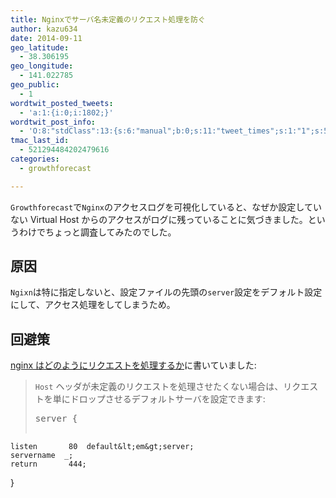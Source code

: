 ```yaml
---
title: Nginxでサーバ名未定義のリクエスト処理を防ぐ
author: kazu634
date: 2014-09-11
geo_latitude:
  - 38.306195
geo_longitude:
  - 141.022785
geo_public:
  - 1
wordtwit_posted_tweets:
  - 'a:1:{i:0;i:1802;}'
wordtwit_post_info:
  - 'O:8:"stdClass":13:{s:6:"manual";b:0;s:11:"tweet_times";s:1:"1";s:5:"delay";s:1:"0";s:7:"enabled";s:1:"1";s:10:"separation";i:60;s:7:"version";s:3:"3.7";s:14:"tweet_template";b:0;s:6:"status";i:2;s:6:"result";a:0:{}s:13:"tweet_counter";i:2;s:13:"tweet_log_ids";a:1:{i:0;i:1802;}s:9:"hash_tags";a:0:{}s:8:"accounts";a:1:{i:0;s:7:"kazu634";}}'
tmac_last_id:
  - 521294484202479616
categories:
  - growthforecast

---
```

`Growthforecast`で`Nginx`のアクセスログを可視化していると、なぜか設定していない Virtual Host からのアクセスがログに残っていることに気づきました。というわけでちょっと調査してみたのでした。

## 原因

`Ngixn`は特に指定しないと、設定ファイルの先頭の`server`設定をデフォルト設定にして、アクセス処理をしてしまうため。

## 回避策

<a href="http://nginx.org/ja/docs/http/request_processing.html" onclick="__gaTracker('send', 'event', 'outbound-article', 'http://nginx.org/ja/docs/http/request_processing.html', 'nginx はどのようにリクエストを処理するか');">nginx はどのようにリクエストを処理するか</a>に書いていました:

> `Host` ヘッダが未定義のリクエストを処理させたくない場合は、リクエストを単にドロップさせるデフォルトサーバを設定できます:
> 
> <pre class="lang:default decode:true ">server {
    listen       80  default&lt;em&gt;server;
    servername  _;
    return       444;
}</pre>
